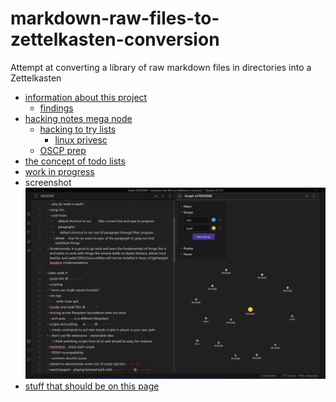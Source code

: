 # markdown-raw-files-to-zettelkasten-conversion
Attempt at converting a library of raw markdown files in directories into a Zettelkasten

- [information about this project](/zet/20221006013612/README.md)
  - [findings](/zet/20221007043646/README.md)
- [hacking notes mega node](/zet/20221007220451/README.md)
  - [hacking to try lists](/zet/20221009102436/README.md)
    - [linux privesc](zet/20221003151210/README.md)
  - [OSCP prep](/zet/20221009005402/README.md)
- [the concept of todo lists](/zet/20221007044552/README.md)
- [work in progress](/zet/20221008042814/README.md)
- screenshot
![screenshot of video notes](zet/20221009023024/screenshot_2022-10-08_213214.png)
- [stuff that should be on this page](/zet/20221009192000/README.md)